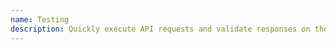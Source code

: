 ```yaml
---
name: Testing
description: Quickly execute API requests and validate responses on the fly through command line or GUI interfaces.
---
```

